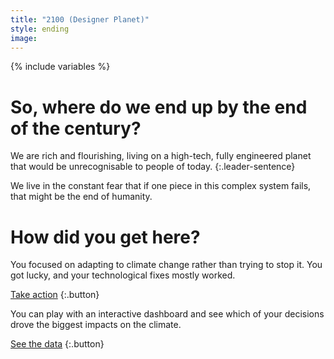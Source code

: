 ```yaml
---
title: "2100 (Designer Planet)"
style: ending
image:  
---
```


{% include variables %}


# So, where do we end up by the end of the century?

We are rich and flourishing, living on a high-tech, fully engineered planet that would be unrecognisable to people of today. 
{:.leader-sentence}

We live in the constant fear that if one piece in this complex system fails, that might be the end of humanity.

# How did you get here?

You focused on adapting to climate change rather than trying to stop it. You got lucky, and your technological fixes mostly worked.

[Take action]()
{:.button}

You can play with an interactive dashboard and see which of your decisions drove the biggest impacts on the climate.

[See the data]()
{:.button}

